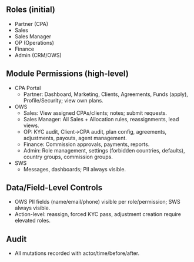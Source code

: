 ## Roles (initial)
- Partner (CPA)
- Sales
- Sales Manager
- OP (Operations)
- Finance
- Admin (CRM/OWS)

## Module Permissions (high-level)
- CPA Portal
  - Partner: Dashboard, Marketing, Clients, Agreements, Funds (apply), Profile/Security; view own plans.
- OWS
  - Sales: View assigned CPAs/clients; notes; submit requests.
  - Sales Manager: All Sales + Allocation rules, reassignments, lead views.
  - OP: KYC audit, Client->CPA audit, plan config, agreements, adjustments, payouts, agent management.
  - Finance: Commission approvals, payments, reports.
  - Admin: Role management, settings (forbidden countries, defaults), country groups, commission groups.
- SWS
  - Messages, dashboards; PII always visible.

## Data/Field-Level Controls
- OWS PII fields (name/email/phone) visible per role/permission; SWS always visible.
- Action-level: reassign, forced KYC pass, adjustment creation require elevated roles.

## Audit
- All mutations recorded with actor/time/before/after.